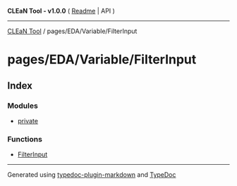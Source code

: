 **CLEaN Tool - v1.0.0** ( [Readme](../../../../README.md) \| API )

***

[CLEaN Tool](../../../../modules.md) / pages/EDA/Variable/FilterInput

# pages/EDA/Variable/FilterInput

## Index

### Modules

- [private](private/README.md)

### Functions

- [FilterInput](functions/FilterInput.md)

***

Generated using [typedoc-plugin-markdown](https://www.npmjs.com/package/typedoc-plugin-markdown) and [TypeDoc](https://typedoc.org/)
